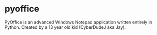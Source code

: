 # pyoffice
PyOffice is an advanced Windows Notepad application written entirely in Python. Created by a 13 year old kid (CyberDudeJ aka Jay).
